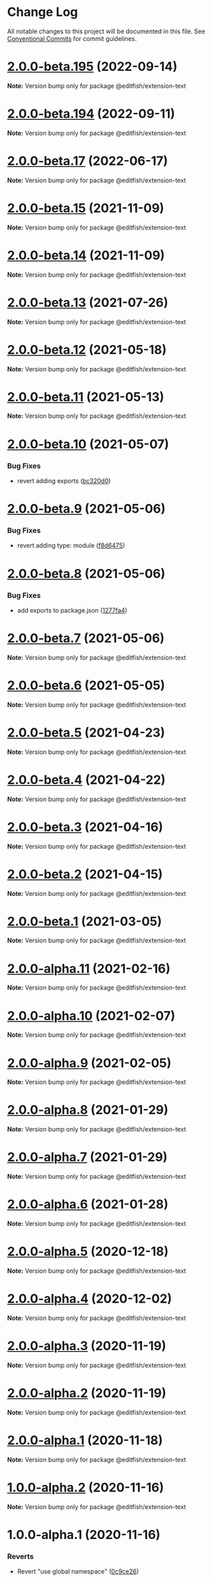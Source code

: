 # Change Log

All notable changes to this project will be documented in this file.
See [Conventional Commits](https://conventionalcommits.org) for commit guidelines.

# [2.0.0-beta.195](https://github.com/ueberdosis/tiptap/compare/v2.0.0-beta.194...v2.0.0-beta.195) (2022-09-14)

**Note:** Version bump only for package @editfish/extension-text





# [2.0.0-beta.194](https://github.com/ueberdosis/tiptap/compare/v2.0.0-beta.193...v2.0.0-beta.194) (2022-09-11)

**Note:** Version bump only for package @editfish/extension-text





# [2.0.0-beta.17](https://github.com/ueberdosis/tiptap/compare/@editfish/extension-text@2.0.0-beta.15...@editfish/extension-text@2.0.0-beta.17) (2022-06-17)

**Note:** Version bump only for package @editfish/extension-text





# [2.0.0-beta.15](https://github.com/ueberdosis/tiptap/compare/@editfish/extension-text@2.0.0-beta.14...@editfish/extension-text@2.0.0-beta.15) (2021-11-09)

**Note:** Version bump only for package @editfish/extension-text





# [2.0.0-beta.14](https://github.com/ueberdosis/tiptap/compare/@editfish/extension-text@2.0.0-beta.13...@editfish/extension-text@2.0.0-beta.14) (2021-11-09)

**Note:** Version bump only for package @editfish/extension-text





# [2.0.0-beta.13](https://github.com/ueberdosis/tiptap/compare/@editfish/extension-text@2.0.0-beta.12...@editfish/extension-text@2.0.0-beta.13) (2021-07-26)

**Note:** Version bump only for package @editfish/extension-text





# [2.0.0-beta.12](https://github.com/ueberdosis/tiptap/compare/@editfish/extension-text@2.0.0-beta.11...@editfish/extension-text@2.0.0-beta.12) (2021-05-18)

**Note:** Version bump only for package @editfish/extension-text





# [2.0.0-beta.11](https://github.com/ueberdosis/tiptap/compare/@editfish/extension-text@2.0.0-beta.10...@editfish/extension-text@2.0.0-beta.11) (2021-05-13)

**Note:** Version bump only for package @editfish/extension-text





# [2.0.0-beta.10](https://github.com/ueberdosis/tiptap/compare/@editfish/extension-text@2.0.0-beta.9...@editfish/extension-text@2.0.0-beta.10) (2021-05-07)


### Bug Fixes

* revert adding exports ([bc320d0](https://github.com/ueberdosis/tiptap/commit/bc320d0b4b80b0e37a7e47a56e0f6daec6e65d98))





# [2.0.0-beta.9](https://github.com/ueberdosis/tiptap/compare/@editfish/extension-text@2.0.0-beta.8...@editfish/extension-text@2.0.0-beta.9) (2021-05-06)


### Bug Fixes

* revert adding type: module ([f8d6475](https://github.com/ueberdosis/tiptap/commit/f8d6475e2151faea6f96baecdd6bd75880d50d2c))





# [2.0.0-beta.8](https://github.com/ueberdosis/tiptap/compare/@editfish/extension-text@2.0.0-beta.7...@editfish/extension-text@2.0.0-beta.8) (2021-05-06)


### Bug Fixes

* add exports to package.json ([1277fa4](https://github.com/ueberdosis/tiptap/commit/1277fa47151e9c039508cdb219bdd0ffe647f4ee))





# [2.0.0-beta.7](https://github.com/ueberdosis/tiptap/compare/@editfish/extension-text@2.0.0-beta.6...@editfish/extension-text@2.0.0-beta.7) (2021-05-06)

**Note:** Version bump only for package @editfish/extension-text





# [2.0.0-beta.6](https://github.com/ueberdosis/tiptap/compare/@editfish/extension-text@2.0.0-beta.5...@editfish/extension-text@2.0.0-beta.6) (2021-05-05)

**Note:** Version bump only for package @editfish/extension-text





# [2.0.0-beta.5](https://github.com/ueberdosis/tiptap/compare/@editfish/extension-text@2.0.0-beta.4...@editfish/extension-text@2.0.0-beta.5) (2021-04-23)

**Note:** Version bump only for package @editfish/extension-text





# [2.0.0-beta.4](https://github.com/ueberdosis/tiptap/compare/@editfish/extension-text@2.0.0-beta.3...@editfish/extension-text@2.0.0-beta.4) (2021-04-22)

**Note:** Version bump only for package @editfish/extension-text





# [2.0.0-beta.3](https://github.com/ueberdosis/tiptap/compare/@editfish/extension-text@2.0.0-beta.2...@editfish/extension-text@2.0.0-beta.3) (2021-04-16)

**Note:** Version bump only for package @editfish/extension-text





# [2.0.0-beta.2](https://github.com/ueberdosis/tiptap/compare/@editfish/extension-text@2.0.0-beta.1...@editfish/extension-text@2.0.0-beta.2) (2021-04-15)

**Note:** Version bump only for package @editfish/extension-text





# [2.0.0-beta.1](https://github.com/ueberdosis/tiptap/compare/@editfish/extension-text@2.0.0-alpha.11...@editfish/extension-text@2.0.0-beta.1) (2021-03-05)

**Note:** Version bump only for package @editfish/extension-text





# [2.0.0-alpha.11](https://github.com/ueberdosis/tiptap/compare/@editfish/extension-text@2.0.0-alpha.10...@editfish/extension-text@2.0.0-alpha.11) (2021-02-16)

**Note:** Version bump only for package @editfish/extension-text





# [2.0.0-alpha.10](https://github.com/ueberdosis/tiptap/compare/@editfish/extension-text@2.0.0-alpha.9...@editfish/extension-text@2.0.0-alpha.10) (2021-02-07)

**Note:** Version bump only for package @editfish/extension-text





# [2.0.0-alpha.9](https://github.com/ueberdosis/tiptap/compare/@editfish/extension-text@2.0.0-alpha.8...@editfish/extension-text@2.0.0-alpha.9) (2021-02-05)

**Note:** Version bump only for package @editfish/extension-text





# [2.0.0-alpha.8](https://github.com/ueberdosis/tiptap/compare/@editfish/extension-text@2.0.0-alpha.7...@editfish/extension-text@2.0.0-alpha.8) (2021-01-29)

**Note:** Version bump only for package @editfish/extension-text





# [2.0.0-alpha.7](https://github.com/ueberdosis/tiptap/compare/@editfish/extension-text@2.0.0-alpha.6...@editfish/extension-text@2.0.0-alpha.7) (2021-01-29)

**Note:** Version bump only for package @editfish/extension-text





# [2.0.0-alpha.6](https://github.com/ueberdosis/tiptap/compare/@editfish/extension-text@2.0.0-alpha.5...@editfish/extension-text@2.0.0-alpha.6) (2021-01-28)

**Note:** Version bump only for package @editfish/extension-text





# [2.0.0-alpha.5](https://github.com/ueberdosis/tiptap/compare/@editfish/extension-text@2.0.0-alpha.4...@editfish/extension-text@2.0.0-alpha.5) (2020-12-18)

**Note:** Version bump only for package @editfish/extension-text





# [2.0.0-alpha.4](https://github.com/ueberdosis/tiptap/compare/@editfish/extension-text@2.0.0-alpha.3...@editfish/extension-text@2.0.0-alpha.4) (2020-12-02)

**Note:** Version bump only for package @editfish/extension-text





# [2.0.0-alpha.3](https://github.com/ueberdosis/tiptap/compare/@editfish/extension-text@2.0.0-alpha.2...@editfish/extension-text@2.0.0-alpha.3) (2020-11-19)

**Note:** Version bump only for package @editfish/extension-text





# [2.0.0-alpha.2](https://github.com/ueberdosis/tiptap/compare/@editfish/extension-text@2.0.0-alpha.1...@editfish/extension-text@2.0.0-alpha.2) (2020-11-19)

**Note:** Version bump only for package @editfish/extension-text





# [2.0.0-alpha.1](https://github.com/ueberdosis/tiptap/compare/@editfish/extension-text@1.0.0-alpha.2...@editfish/extension-text@2.0.0-alpha.1) (2020-11-18)

**Note:** Version bump only for package @editfish/extension-text





# [1.0.0-alpha.2](https://github.com/ueberdosis/tiptap/compare/@editfish/extension-text@1.0.0-alpha.1...@editfish/extension-text@1.0.0-alpha.2) (2020-11-16)

**Note:** Version bump only for package @editfish/extension-text





# 1.0.0-alpha.1 (2020-11-16)


### Reverts

* Revert "use global namespace" ([0c9ce26](https://github.com/ueberdosis/tiptap/commit/0c9ce26c02c07d88a757c01b0a9d7f9e2b0b7502))
